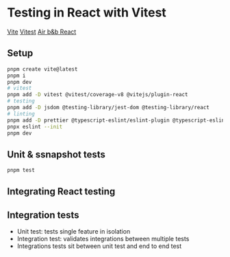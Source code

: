 # Testing in React with Vitest

[Vite](https://vite.dev/)
[Vitest](https://vitest.dev/)
[Air b&b React](https://airbnb.io/javascript/react/)


## Setup

```sh
pnpm create vite@latest
pnpm i
pnpm dev
# vitest
pnpm add -D vitest @vitest/coverage-v8 @vitejs/plugin-react
# testing
pnpm add -D jsdom @testing-library/jest-dom @testing-library/react 
# linting
pnpm add -D prettier @typescript-eslint/eslint-plugin @typescript-eslint/parser eslint-config-airbnb eslint-config-airbnb-typescript eslint-config-prettier eslint-plugin-import eslint-plugin-jsx-a11y eslint-plugin-prettier eslint-plugin-react eslint-plugin-react-hooks eslint-plugin-react-refresh
pnpx eslint --init
pnpm dev
```

## Unit & ssnapshot tests

```sh
pnpm test
```

## Integrating React testing

## Integration tests

- Unit test: tests single feature in isolation
- Integration test: validates integrations between multiple tests
- Integrations tests sit between unit test and end to end test